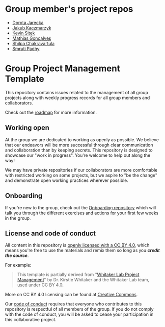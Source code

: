 # Group member's project repos

- [Dorota Jarecka](https://github.com/djarecka/mit_diary)
- [Jakub Kaczmarzyk](https://github.com/kaczmarj/ProjectManagement)
- [Kevin Sitek](https://github.com/sitek/PhD-projects)
- [Mathias Goncalves](https://github.com/mgxd/ProjectManagement)
- [Shilpa Chakravartula](https://github.com/shilpchk/ProjectManagementTemplate)
- [Smruti Padhy](https://github.com/smpadhy/ProjectManagement)

# Group Project Management Template

This repository contains issues related to the management of all group projects along with weekly progress records for all group members and collaborators.

Check out the [roadmap](https://github.com/satra/RIG/projects/1) for more information.

## Working open

At the group we are dedicated to working as openly as possible. We believe that our endeavors will be more successful through clear communication and collaboration than by keeping secrets. This repository is designed to showcase our "work in progress". You're welcome to help out along the way!

We may have private repositories if our collaborators are more comfortable with restricted working on some projects, but we aspire to "be the change" and demonstrate open working practices wherever possible.

## Onboarding

If you're new to the group, check out the [Onboarding repository](https://github.com/WhitakerLab/Onboarding) which will talk you through the different exercises and actions for your first few weeks in the group.

## License and code of conduct

All content in this repository is [openly licensed with a CC BY 4.0](https://creativecommons.org/licenses/by/4.0/), which means you're free to use the materials and remix them so long as you ***credit the source***.

For example:

> This template is partially derived from "[Whitaker Lab Project Management](https://github.com/WhitakerLab/WhitakerLabProjectManagement)" by Dr. Kirstie Whitaker and the Whitaker Lab team, used under CC BY 4.0.

More on CC BY 4.0 licensing can be found at [Creative Commons](https://creativecommons.org/licenses/by/4.0/).

Our [code of conduct](CODE_OF_CONDUCT.md) requires that everyone who contributes to this repository is respectful of all members of the group. If you do not comply with the code of conduct, you will be asked to cease your participation in this collaborative project.
